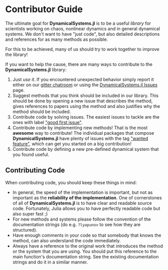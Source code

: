 # Contributor Guide

The ultimate goal for **DynamicalSystems.jl** is
to be a useful *library* for scientists working on chaos, nonlinear dynamics and
in general dynamical systems. We don't want to have "just code", but also detailed descriptions and references for as many methods as possible.

For this to be achieved, many of us should try to
work together to improve the library!

If you want to help the cause, there are many ways to contribute to the **DynamicalSystems.jl** library:

1. Just *use it*. If you encountered unexpected behavior simply report it either on
   our [gitter chatroom](https://gitter.im/JuliaDynamics/Lobby) or using the
   [DynamicalSystems.jl Issues](https://github.com/JuliaDynamics/DynamicalSystems.jl/issues) page.
2. Suggest methods that you think should be included in our library. This should be
   done by opening a new issue that describes the method, gives references to papers
   using the method and also justifies why the method should be included.
3. Contribute code by solving issues. The easiest issues to tackle are the ones with label ["good first issue"](https://github.com/issues?utf8=%E2%9C%93&q=is%3Aopen+is%3Aissue+repo%3AJuliaDynamics%2FChaosTools.jl+repo%3AJuliaDynamics%2FDynamicalSystemsBase.jl+repo%3AJuliaDynamics%2FDynamicalSystems.jl+repo%3AJuliaDynamics%2FTimeseriesPrediction.jl+label%3A%22good+first+issue%22+).
4. Contribute code by implementing new methods! That is the most **awesome** way to
   contribute! The individual packages that compose **DynamicalSystems.jl** have plenty of issues with the tag ["wanted feature"](https://github.com/issues?utf8=%E2%9C%93&q=is%3Aopen+is%3Aissue+repo%3AJuliaDynamics%2FChaosTools.jl+repo%3AJuliaDynamics%2FDynamicalSystemsBase.jl+repo%3AJuliaDynamics%2FDynamicalSystems.jl+repo%3AJuliaDynamics%2FTimeseriesPrediction.jl+label%3A%22wanted+feature%22+), which can get you started on a big contribution!
5. Contribute code by defining a new pre-defined dynamical system that you found useful.

## Contributing Code
When contributing code, you should keep these things in mind:

* In general, the
  speed of the implementation is important, but not as important as the
  **reliability of the implementation**. One of cornerstones of all of
  **DynamicalSystems.jl** is to have clear and readable source code. Fortunately,
  Julia allows you to have perfectly readable code but also super fast ;)
* For new methods and systems please follow the convention
  of the documentation strings (do e.g. `?lyapunov` to see how they are
  structured).
* Have enough comments in your code so that somebody that knows the method,
  can also understand the code immediately.
* Always have a reference to the original work that introduces the method
  or the system that you are using. You should put this reference
  to the main function's documentation string.
  See the existing documentation strings and do
  it in a similar manner.
